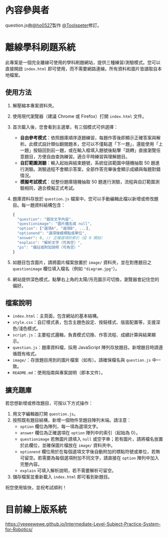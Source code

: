 # 內容參與者

question.js由[@ho0527](https://github.com/ho0527)製作 [@Toolspeter](https://github.com/toolspeter)修訂。


# 離線學科刷題系統

此專案是一個完全離線可使用的學科刷題網站，提供三種練習/測驗模式。您可以直接開啟 `index.html` 即可使用，而不需要網路連線。所有資料和圖片皆讀取自本地檔案。

## 使用方法

1. 解壓縮本專案資料夾。
2. 使用現代瀏覽器（建議 Chrome 或 Firefox）打開 `index.html` 文件。
3. 首次載入後，您會看到主選單，有三個模式可供選擇：
   - **自由參考模式**：依照題庫順序逐題練習，每題作答後即顯示正確答案與解析。此模式設計類似翻閱題本，您可以不僅點選「下一題」，還能使用「上一題」按鈕回到前一題，或在輸入框填入題號後點擊「跳轉」直接瀏覽任意題目，方便自由查詢練習。適合平時練習與理解題目。
   - **自訂範圍測驗**：輸入起始與結束題號，系統從該範圍中隨機抽取 50 題進行測驗。測驗過程不會顯示答案，全部作答完畢後會顯示成績與每題對錯情況。
   - **模擬考試模式**：從整份題庫隨機抽取 50 題進行測驗，流程與自訂範圍測驗相同，適合模擬正式考試。
4. 題庫資料存放於 `question.js` 檔案中，您可以手動編輯此檔以新增或修改題目。每一題資料結構包含：

   ```js
   {
     "question": "題目文字內容",
     "questionimage": "圖片檔名或 null",
     "option": ["選項A", "選項B", ...],
     "optionend": "選項後綴標點或單位",
     "answer": 0, // 正確選項的索引（從 0 開始）
     "explain": "解析文字（可為空）",
     "ps": "備註或附加說明（可為空）"
   }
   ```
5. 如題目包含圖片，請將圖片檔案放置於 `image/` 資料夾，並在對應題目之 `questionimage` 欄位填入檔名（例如 `"diagram.jpg"`）。
6. 網站提供深色模式，點擊右上角的太陽/月亮圖示可切換，瀏覽器會記住您的偏好。

## 檔案說明

- `index.html`：主頁面，包含網站的基本結構。
- `style.css`：自訂樣式表，包含主題色設定、按鈕樣式、版面配置等，支援深色/淺色模式。
- `script.js`：主要程式邏輯，負責模式切換、作答流程、成績計算與結果顯示。
- `question.js`：題庫資料檔，採用 JavaScript 陣列存放題目。新增題目時請遵循既有格式。
- `image/`：存放題目用到的圖片檔案（如有）。請確保檔名與 `question.js` 中一致。
- `README.md`：使用指南與專案說明（即本文件）。

## 擴充題庫

若您想新增或修改題目，可按以下方式操作：

1. 用文字編輯器打開 `question.js`。
2. 按照既有題目結構，新增一個物件至題目陣列末端。請注意：
   - `option` 欄位為陣列，每一項為選項文字。
   - `answer` 欄位為正確選項在 `option` 陣列中的索引（起始為 0）。
   - `questionimage` 若無圖片請填入 `null` 或空字串；若有圖片，請將檔名放置於此欄位，並確保圖片檔放在 `image/` 資料夾中。
   - `optionend` 欄位用於在每個選項文字後自動附加的標點符號或單位，若無可留空。若需要為每個選項附加不同文字，請直接在 `option` 陣列中加入完整內容。
   - `explain` 可填入解析說明，若不需要解析可留空。
3. 儲存檔案並重新載入 `index.html` 即可看到新題目。

祝您使用愉快，並祝考試順利！

# 目前線上版系統
https://yeeeewewe.github.io/Intermediate-Level-Subject-Practice-System-for-Robotics/
